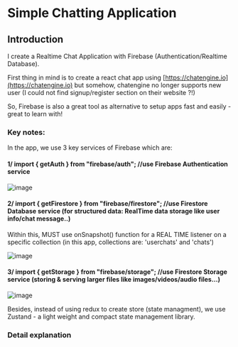 # Simple Chatting Application



## Introduction

I create a Realtime Chat Application with Firebase (Authentication/Realtime Database).

First thing in mind is to create a react chat app using [https://chatengine.io](https://chatengine.io) but somehow, chatengine no longer supports new user (I could not find signup/register section on their website ?!)

So, Firebase is also a great tool as alternative to setup apps fast and easily - great to learn with!

### Key notes:

In the app, we use 3 key services of Firebase which are:

#### 1/ import { getAuth } from "firebase/auth"; //use Firebase Authentication service

![image](https://github.com/user-attachments/assets/b9772269-65e3-4b00-aa9a-ac976ddbe338)

#### 2/ import { getFirestore } from "firebase/firestore"; //use Firestore Database service (for structured data: RealTime data storage like user info/chat message..)

Within this, MUST use onSnapshot() function for a REAL TIME listener on a specific collection (in this app, collections are: 'userchats' and 'chats')

![image](https://github.com/user-attachments/assets/e14761eb-a714-458c-b945-59273221966c)

#### 3/ import { getStorage } from "firebase/storage"; //use Firestore Storage service (storing & serving larger files like images/videos/audio files...)

![image](https://github.com/user-attachments/assets/a0964a26-a262-4b39-8626-02ea5ff88a6d)

Besides, instead of using redux to create store (state managment), we use Zustand - a light weight and compact state management library.

### Detail explanation

